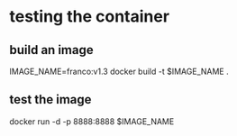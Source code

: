 # testing the container

## build an image
IMAGE_NAME=franco:v1.3
docker build -t $IMAGE_NAME .

## test the image
docker run -d -p 8888:8888 $IMAGE_NAME

